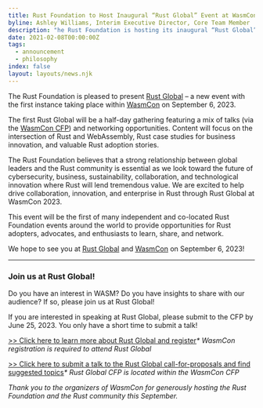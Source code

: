 ```yaml
---
title: Rust Foundation to Host Inaugural “Rust Global” Event at WasmCon 2023
byline: Ashley Williams, Interim Executive Director, Core Team Member
description: "he Rust Foundation is hosting its inaugural “Rust Global” event on September 6, 2023 – a gathering designed to bring together Rust enterprise users, Rust enthusiasts, and advocates. This first Rust Global event will focus on WebAssembly and will be co-located with WasmCon in the Seattle area.\_"
date: 2021-02-08T00:00:00Z
tags:
  - announcement
  - philosophy
index: false
layout: layouts/news.njk
---
```

The Rust Foundation is pleased to present [Rust Global](https://events.linuxfoundation.org/rust-global/) – a new event with the first instance taking place within <a target="_blank" rel="noopener" href="https://events.linuxfoundation.org/wasmcon/">WasmCon</a> on September 6, 2023.&nbsp;

The first Rust Global will be a half-day gathering featuring a mix of talks (via the [<u>WasmCon CFP</u>](https://events.linuxfoundation.org/wasmcon/program/cfp/#suggested-topics)) and networking opportunities. Content will focus on the intersection of Rust and WebAssembly, Rust case studies for business innovation, and valuable Rust adoption stories.&nbsp;

The Rust Foundation believes that a strong relationship between global leaders and the Rust community is essential as we look toward the future of cybersecurity, business, sustainability, collaboration, and technological innovation where Rust will lend tremendous value. We are excited to help drive collaboration, innovation, and enterprise in Rust through Rust Global at WasmCon 2023.&nbsp;

This event will be the first of many independent and co-located Rust Foundation events around the world to provide opportunities for Rust adopters, advocates, and enthusiasts to learn, share, and network.&nbsp;

We hope to see you at [<u>Rust Global</u>](https://events.linuxfoundation.org/rust-global/) and [<u>WasmCon</u>](https://events.linuxfoundation.org/wasmcon/) on September 6, 2023!&nbsp;

---

### Join us at Rust Global!

Do you have an interest in WASM? Do you have insights to share with our audience? If so, please join us at Rust Global!&nbsp;

If you are interested in speaking at Rust Global, please submit to the CFP by June 25, 2023. You only have a short time to submit a talk!

[<u>&gt;&gt; Click here to learn more about Rust Global and register</u>](https://events.linuxfoundation.org/rust-global/)*\* WasmCon registration is required to attend Rust Global*

[<u>&gt;&gt; Click here to submit a talk to the Rust Global call-for-proposals and find suggested topics</u>](https://events.linuxfoundation.org/wasmcon/program/cfp/#suggested-topics)​​​​​​*\* Rust Global CFP is located within the WasmCon CFP*



*Thank you to the organizers of WasmCon for generously hosting the Rust Foundation and the Rust community this September.*
